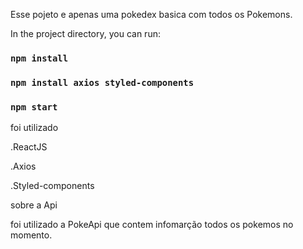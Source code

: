 
Esse pojeto e apenas uma pokedex basica com todos os Pokemons.

In the project directory, you can run:

### `npm install`

### `npm install axios styled-components`

### `npm start`

foi utilizado 

.ReactJS

.Axios

.Styled-components

sobre a Api

foi utilizado a PokeApi que contem infomarção todos os pokemos no momento.
